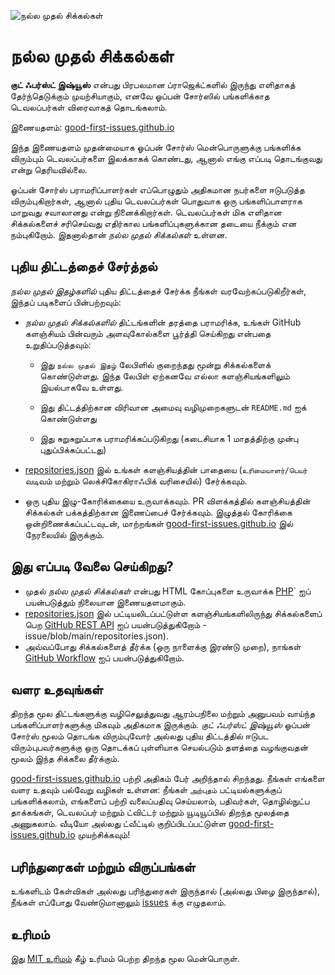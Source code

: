 ![நல்ல முதல் சிக்கல்கள்](../assets/github/social-preview.png)

# நல்ல முதல் சிக்கல்கள்

**குட் ஃபர்ஸ்ட் இஷ்யூஸ்** என்பது பிரபலமான ப்ராஜெக்ட்களில் இருந்து எளிதாகத் தேர்ந்தெடுக்கும் முயற்சியாகும், எனவே ஓப்பன் சோர்ஸில் பங்களிக்காத டெவலப்பர்கள் விரைவாகத் தொடங்கலாம்.

இணையதளம்: [good-first-issues.github.io](https://good-first-issues.github.io)

இந்த இணையதளம் முதன்மையாக ஓப்பன் சோர்ஸ் மென்பொருளுக்கு பங்களிக்க விரும்பும் டெவலப்பர்களை இலக்காகக் கொண்டது, ஆனால் எங்கு எப்படி தொடங்குவது என்று தெரியவில்லை.

ஓப்பன் சோர்ஸ் பராமரிப்பாளர்கள் எப்பொழுதும் அதிகமான நபர்களை ஈடுபடுத்த விரும்புகிறார்கள், ஆனால் புதிய டெவலப்பர்கள் பொதுவாக ஒரு பங்களிப்பாளராக மாறுவது சவாலானது என்று நினைக்கிறார்கள். டெவலப்பர்கள் மிக எளிதான சிக்கல்களைச் சரிசெய்வது எதிர்கால பங்களிப்புகளுக்கான தடையை நீக்கும் என நம்புகிறோம். இதனால்தான் *நல்ல முதல் சிக்கல்கள்* உள்ளன.

## புதிய திட்டத்தைச் சேர்த்தல்

*நல்ல முதல் இதழ்களில்* புதிய திட்டத்தைச் சேர்க்க நீங்கள் வரவேற்கப்படுகிறீர்கள், இந்தப் படிகளைப் பின்பற்றவும்:

- *நல்ல முதல் சிக்கல்களில்* திட்டங்களின் தரத்தை பராமரிக்க, உங்கள் GitHub களஞ்சியம் பின்வரும் அளவுகோல்களை பூர்த்தி செய்கிறது என்பதை உறுதிப்படுத்தவும்:

     - இது `நல்ல முதல் இதழ்` லேபிளில் குறைந்தது மூன்று சிக்கல்களைக் கொண்டுள்ளது. இந்த லேபிள் ஏற்கனவே எல்லா களஞ்சியங்களிலும் இயல்பாகவே உள்ளது.

     - இது திட்டத்திற்கான விரிவான அமைவு வழிமுறைகளுடன் `README.md` ஐக் கொண்டுள்ளது

     - இது சுறுசுறுப்பாக பராமரிக்கப்படுகிறது (கடைசியாக 1 மாதத்திற்கு முன்பு புதுப்பிக்கப்பட்டது)

- [repositories.json](https://github.com/gomzyakov/good-first-issue/blob/main/repositories.json) இல் உங்கள் களஞ்சியத்தின் பாதையை (`உரிமையாளர்/பெயர்` வடிவம் மற்றும் லெக்சிகோகிராஃபிக் வரிசையில்) சேர்க்கவும்.

- ஒரு புதிய இழு-கோரிக்கையை உருவாக்கவும். PR விளக்கத்தில் களஞ்சியத்தின் சிக்கல்கள் பக்கத்திற்கான இணைப்பைச் சேர்க்கவும். இழுத்தல் கோரிக்கை ஒன்றிணைக்கப்பட்டவுடன், மாற்றங்கள் [good-first-issues.github.io](https://good-first-issues.github.io) இல் நேரலையில் இருக்கும்.

## இது எப்படி வேலை செய்கிறது?

- முதல் *நல்ல முதல் சிக்கல்கள்* என்பது HTML கோப்புகளை உருவாக்க [PHP](https://www.php.net)` ஐப் பயன்படுத்தும் நிலையான இணையதளமாகும்.
- [repositories.json](https://github.com/gomzyakov/good-first) இல் பட்டியலிடப்பட்டுள்ள களஞ்சியங்களிலிருந்து சிக்கல்களைப் பெற [GitHub REST API](https://docs.github.com/en/rest) ஐப் பயன்படுத்துகிறோம் -issue/blob/main/repositories.json).
- அவ்வப்போது சிக்கல்களைத் தீர்க்க (ஒரு நாளைக்கு இரண்டு முறை), நாங்கள் [GitHub Workflow](https://docs.github.com/en/actions/using-workflows) ஐப் பயன்படுத்துகிறோம்.

## வளர உதவுங்கள்

திறந்த மூல திட்டங்களுக்கு வழிசெலுத்துவது ஆரம்பநிலை மற்றும் அனுபவம் வாய்ந்த பங்களிப்பாளர்களுக்கு மிகவும் அதிகமாக இருக்கும். *குட் ஃபர்ஸ்ட் இஷ்யூஸ்* ஓப்பன் சோர்ஸ் மூலம் தொடங்க விரும்புவோர் அல்லது புதிய திட்டத்தில் ஈடுபட விரும்புபவர்களுக்கு ஒரு தொடக்கப் புள்ளியாக செயல்படும் தளத்தை வழங்குவதன் மூலம் இந்த சிக்கலை தீர்க்கும்.

[good-first-issues.github.io](https://good-first-issues.github.io) பற்றி அதிகம் பேர் அறிந்தால் சிறந்தது. நீங்கள் எங்களை வளர உதவும் பல்வேறு வழிகள் உள்ளன: நீங்கள் `அற்புதம்` பட்டியல்களுக்குப் பங்களிக்கலாம், எங்களைப் பற்றி வலைப்பதிவு செய்யலாம், பதிவர்கள், தொழில்நுட்ப தாக்கங்கள், டெவலப்பர் மற்றும் ட்விட்டர் மற்றும் யூடியூப்பில் திறந்த மூலத்தை அணுகலாம். வீடியோ அல்லது ட்வீட்டில் குறிப்பிடப்பட்டுள்ள [good-first-issues.github.io](https://good-first-issues.github.io) முயற்சிக்கவும்!

## பரிந்துரைகள் மற்றும் விருப்பங்கள்

உங்களிடம் கேள்விகள் அல்லது பரிந்துரைகள் இருந்தால் (அல்லது பிழை இருந்தால்), நீங்கள் எப்போது வேண்டுமானாலும் [issues](https://github.com/good-first-issues/good-first-issues.github.io/issues) க்கு எழுதலாம்.

## உரிமம்

இது [MIT உரிமம்](https://github.com/good-first-issues/good-first-issues.github.io/blob/main/LICENSE) கீழ் உரிமம் பெற்ற திறந்த மூல மென்பொருள்.